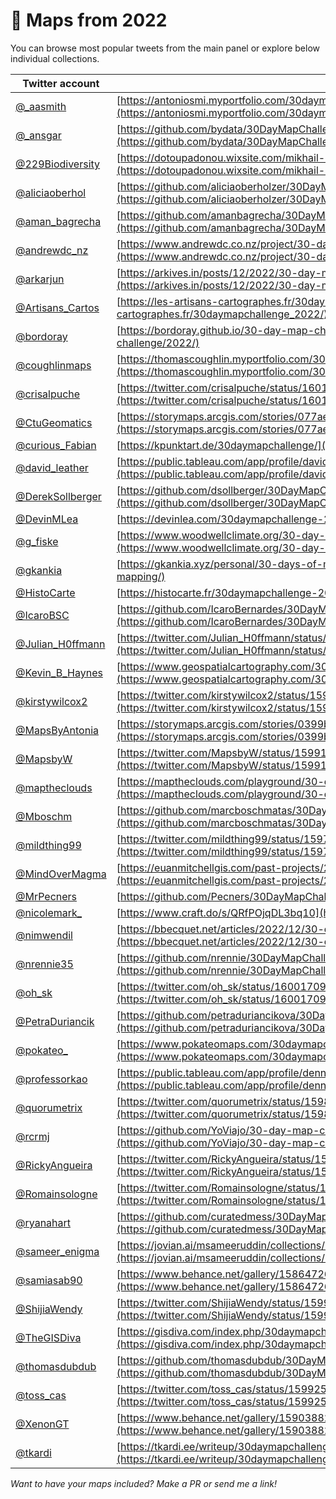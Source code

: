 # 🔵 Maps from 2022

You can browse most popular tweets from the main panel or explore below individual collections.

| Twitter account                                         | Portfolio link                                                                                                                                                                             |
| ------------------------------------------------------- | ------------------------------------------------------------------------------------------------------------------------------------------------------------------------------------------ |
| [@_aasmith](https://twitter.com/_aasmith)               | [https://antoniosmi.myportfolio.com/30daymapchallenge](https://antoniosmi.myportfolio.com/30daymapchallenge)                                                                               |
| [@_ansgar](https://twitter.com/_ansgar)                 | [https://github.com/bydata/30DayMapChallenge-2022](https://github.com/bydata/30DayMapChallenge-2022)                                                                                       |
| [@229Biodiversity](https://twitter.com/229Biodiversity) | [https://dotoupadonou.wixsite.com/mikhail-eportfolio/post/30daymapchallenge](https://dotoupadonou.wixsite.com/mikhail-eportfolio/post/30daymapchallenge)                                   |
| [@aliciaoberhol](https://twitter.com/aliciaoberhol)     | [https://github.com/aliciaoberholzer/30DayMapChallenge](https://github.com/aliciaoberholzer/30DayMapChallenge)                                                                             |
| [@aman_bagrecha](https://twitter.com/aman_bagrecha)     | [https://github.com/amanbagrecha/30DayMapChallenge](https://github.com/amanbagrecha/30DayMapChallenge)                                                                                     |
| [@andrewdc_nz](https://twitter.com/andrewdc_nz)         | [https://www.andrewdc.co.nz/project/30-day-map-challenge-2022/](https://www.andrewdc.co.nz/project/30-day-map-challenge-2022/)                                                             |
| [@arkarjun](https://twitter.com/arkarjun)               | [https://arkives.in/posts/12/2022/30-day-map-challenge-2022/](https://arkives.in/posts/12/2022/30-day-map-challenge-2022/)                                                                 |
| [@Artisans_Cartos](https://twitter.com/Artisans_Cartos) | [https://les-artisans-cartographes.fr/30daymapchallenge_2022/](https://les-artisans-cartographes.fr/30daymapchallenge_2022/)                                                               |
| [@bordoray](https://twitter.com/bordoray)               | [https://bordoray.github.io/30-day-map-challenge/2022/](https://bordoray.github.io/30-day-map-challenge/2022/)                                                                             |
| [@coughlinmaps](https://twitter.com/coughlinmaps)       | [https://thomascoughlin.myportfolio.com/30daymapchallenge-2022](https://thomascoughlin.myportfolio.com/30daymapchallenge-2022)                                                             |
| [@crisalpuche](https://twitter.com/crisalpuche)         | [https://twitter.com/crisalpuche/status/1601854060352589826](https://twitter.com/crisalpuche/status/1601854060352589826)                                                                   |
| [@CtuGeomatics](https://twitter.com/CtuGeomatics)       | [https://storymaps.arcgis.com/stories/077ae390afd74a3fb4748a8d2ae07b26](https://storymaps.arcgis.com/stories/077ae390afd74a3fb4748a8d2ae07b26)                                             |
| [@curious_Fabian](https://twitter.com/curious_Fabian)   | [https://kpunktart.de/30daymapchallenge/](https://kpunktart.de/30daymapchallenge/)                                                                                                         |
| [@david_leather](https://twitter.com/david_leather)     | [https://public.tableau.com/app/profile/david.leather/viz/My30DayMapChallenge2022/Day1_1](https://public.tableau.com/app/profile/david.leather/viz/My30DayMapChallenge2022/Day1_1)         |
| [@DerekSollberger](https://twitter.com/DerekSollberger) | [https://github.com/dsollberger/30DayMapChallenge](https://github.com/dsollberger/30DayMapChallenge)                                                                                       |
| [@DevinMLea](https://twitter.com/DevinMLea)             | [https://devinlea.com/30daymapchallenge-2022/](https://devinlea.com/30daymapchallenge-2022/)                                                                                               |
| [@g_fiske](https://twitter.com/g_fiske)                 | [https://www.woodwellclimate.org/30-day-map-challenge-2022/](https://www.woodwellclimate.org/30-day-map-challenge-2022/)                                                                   |
| [@gkankia](https://twitter.com/gkankia)                 | [https://gkankia.xyz/personal/30-days-of-mapping/](https://gkankia.xyz/personal/30-days-of-mapping/)                                                                                       |
| [@HistoCarte](https://twitter.com/HistoCarte)           | [https://histocarte.fr/30daymapchallenge-2022/](https://histocarte.fr/30daymapchallenge-2022/)                                                                                             |
| [@IcaroBSC](https://twitter.com/IcaroBSC)               | [https://github.com/IcaroBernardes/30DayMapChallenge](https://github.com/IcaroBernardes/30DayMapChallenge)                                                                                 |
| [@Julian_H0ffmann](https://twitter.com/Julian_H0ffmann) | [https://twitter.com/Julian_H0ffmann/status/1599681811961249794](https://twitter.com/Julian_H0ffmann/status/1599681811961249794)                                                           |
| [@Kevin_B_Haynes](https://twitter.com/Kevin_B_Haynes)   | [https://www.geospatialcartography.com/30daymapchallenge2022](https://www.geospatialcartography.com/30daymapchallenge2022)                                                                 |
| [@kirstywilcox2](https://twitter.com/kirstywilcox2)     | [https://twitter.com/kirstywilcox2/status/1599517009431056384](https://twitter.com/kirstywilcox2/status/1599517009431056384)                                                               |
| [@MapsByAntonia](https://twitter.com/MapsByAntonia)     | [https://storymaps.arcgis.com/stories/0399b42d57b34c10af65c38242cb4c89](https://storymaps.arcgis.com/stories/0399b42d57b34c10af65c38242cb4c89)                                             |
| [@MapsbyW](https://twitter.com/MapsbyW)                 | [https://twitter.com/MapsbyW/status/1599128955365511170](https://twitter.com/MapsbyW/status/1599128955365511170)                                                                           |
| [@maptheclouds](https://twitter.com/maptheclouds)       | [https://maptheclouds.com/playground/30-day-map-challenge-2022/meta/](https://maptheclouds.com/playground/30-day-map-challenge-2022/meta/)                                                 |
| [@Mboschm](https://twitter.com/Mboschm)                 | [https://github.com/marcboschmatas/30DayMapChallenge2022](https://github.com/marcboschmatas/30DayMapChallenge2022)                                                                         |
| [@mildthing99](https://twitter.com/mildthing99)         | [https://twitter.com/mildthing99/status/1597719723986518018](https://twitter.com/mildthing99/status/1597719723986518018)                                                                   |
| [@MindOverMagma](https://twitter.com/MindOverMagma)     | [https://euanmitchellgis.com/past-projects/2022-30daymapchallenge/](https://euanmitchellgis.com/past-projects/2022-30daymapchallenge/)                                                     |
| [@MrPecners](https://twitter.com/MrPecners)             | [https://github.com/Pecners/30DayMapChallenge](https://github.com/Pecners/30DayMapChallenge)                                                                                               |
| [@nicolemark_](https://twitter.com/nicolemark_)         | [https://www.craft.do/s/QRfPOjqDL3bq10](https://www.craft.do/s/QRfPOjqDL3bq10)                                                                                                             |
| [@nimwendil](https://twitter.com/nimwendil)             | [https://bbecquet.net/articles/2022/12/30-day-map-challenge/](https://bbecquet.net/articles/2022/12/30-day-map-challenge/)                                                                 |
| [@nrennie35](https://twitter.com/nrennie35)             | [https://github.com/nrennie/30DayMapChallenge/tree/main/2022](https://github.com/nrennie/30DayMapChallenge/tree/main/2022)                                                                 |
| [@oh_sk](https://twitter.com/oh_sk)                     | [https://twitter.com/oh_sk/status/1600170903781769219](https://twitter.com/oh_sk/status/1600170903781769219)                                                                               |
| [@PetraDuriancik](https://twitter.com/PetraDuriancik)   | [https://github.com/petraduriancikova/30DayMapChallenge](https://github.com/petraduriancikova/30DayMapChallenge)                                                                           |
| [@pokateo_](https://twitter.com/pokateo_)               | [https://www.pokateomaps.com/30daymapchallenge22](https://www.pokateomaps.com/30daymapchallenge22)                                                                                         |
| [@professorkao](https://twitter.com/professorkao)       | [https://public.tableau.com/app/profile/dennis.kao/viz/30DayMapChallenge2022SumUp/Dashboard1](https://public.tableau.com/app/profile/dennis.kao/viz/30DayMapChallenge2022SumUp/Dashboard1) |
| [@quorumetrix](https://twitter.com/quorumetrix)         | [https://twitter.com/quorumetrix/status/1598033421401755648](https://twitter.com/quorumetrix/status/1598033421401755648)                                                                   |
| [@rcrmj](https://twitter.com/rcrmj)                     | [https://github.com/YoViajo/30-day-map-challenge/blob/main/2022/README.md](https://github.com/YoViajo/30-day-map-challenge/blob/main/2022/README.md)                                       |
| [@RickyAngueira](https://twitter.com/RickyAngueira)     | [https://twitter.com/RickyAngueira/status/1598361295702708224](https://twitter.com/RickyAngueira/status/1598361295702708224)                                                               |
| [@Romainsologne](https://twitter.com/Romainsologne)     | [https://twitter.com/Romainsologne/status/1598801014236160000](https://twitter.com/Romainsologne/status/1598801014236160000)                                                               |
| [@ryanahart](https://twitter.com/ryanahart)             | [https://github.com/curatedmess/30DayMapChallenge/tree/main/2022](https://github.com/curatedmess/30DayMapChallenge/tree/main/2022)                                                         |
| [@sameer_enigma](https://twitter.com/sameer_enigma)     | [https://jovian.ai/msameeruddin/collections/30daymapchallenge](https://jovian.ai/msameeruddin/collections/30daymapchallenge)                                                               |
| [@samiasab90](https://twitter.com/samiasab90)           | [https://www.behance.net/gallery/158647265/30-Day-Map-Challenge-2022](https://www.behance.net/gallery/158647265/30-Day-Map-Challenge-2022)                                                 |
| [@ShijiaWendy](https://twitter.com/ShijiaWendy)         | [https://twitter.com/ShijiaWendy/status/1599325268971520001](https://twitter.com/ShijiaWendy/status/1599325268971520001)                                                                   |
| [@TheGISDiva](https://twitter.com/TheGISDiva)           | [https://gisdiva.com/index.php/30daymapchallenge](https://gisdiva.com/index.php/30daymapchallenge)                                                                                         |
| [@thomasdubdub](https://twitter.com/thomasdubdub)       | [https://github.com/thomasdubdub/30DayMapChallenge2022](https://github.com/thomasdubdub/30DayMapChallenge2022)                                                                             |
| [@toss_cas](https://twitter.com/toss_cas)               | [https://twitter.com/toss_cas/status/1599253654426746880](https://twitter.com/toss_cas/status/1599253654426746880)                                                                         |
| [@XenonGT](https://twitter.com/XenonGT)                 | [https://www.behance.net/gallery/159038821/30-Day-Map-Challenge-2022](https://www.behance.net/gallery/159038821/30-Day-Map-Challenge-2022)                                                 |
| [@tkardi](https://twitter.com/tkardi)                   | [https://tkardi.ee/writeup/30daymapchallenge/recap-2022/](https://tkardi.ee/writeup/30daymapchallenge/recap-2022/)                                                                         |

*Want to have your maps included? Make a PR or send me a link!*
